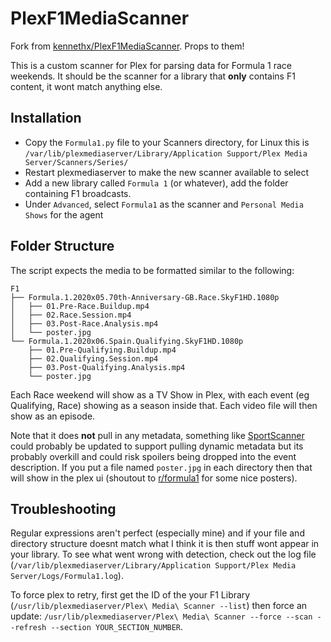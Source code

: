 PlexF1MediaScanner
==================

Fork from [kennethx/PlexF1MediaScanner](https://github.com/kennethx/PlexF1MediaScanner). Props to them!

This is a custom scanner for Plex for parsing data for Formula 1 race weekends. It should be the scanner for a library that **only**
contains F1 content, it wont match anything else.

## Installation

- Copy the `Formula1.py` file to your Scanners directory, for Linux this is `/var/lib/plexmediaserver/Library/Application Support/Plex Media Server/Scanners/Series/`
- Restart plexmediaserver to make the new scanner available to select
- Add a new library called `Formula 1` (or whatever), add the folder containing F1 broadcasts.
- Under `Advanced`, select `Formula1` as the scanner and `Personal Media Shows` for the agent

## Folder Structure

The script expects the media to be formatted similar to the following:

```
F1
├── Formula.1.2020x05.70th-Anniversary-GB.Race.SkyF1HD.1080p
│   ├── 01.Pre-Race.Buildup.mp4
│   ├── 02.Race.Session.mp4
│   ├── 03.Post-Race.Analysis.mp4
│   └── poster.jpg
└── Formula.1.2020x06.Spain.Qualifying.SkyF1HD.1080p
    ├── 01.Pre-Qualifying.Buildup.mp4
    ├── 02.Qualifying.Session.mp4
    ├── 03.Post-Qualifying.Analysis.mp4
    └── poster.jpg
```

Each Race weekend will show as a TV Show in Plex, with each event (eg Qualifying, Race) showing as a season inside that. Each video file will then show as an episode.

Note that it does **not** pull in any metadata, something like [SportScanner](https://github.com/mmmmmtasty/SportScanner) could probably be updated to support pulling dynamic metadata but its probably overkill and could risk spoilers being dropped into the event description. If you put a file named `poster.jpg` in each directory then that will show in the plex ui (shoutout to [r/formula1](reddit.com/r/formula1/) for some nice posters).

## Troubleshooting

Regular expressions aren't perfect (especially mine) and if your file and directory structure doesnt match what I think it is then stuff wont appear in your library.
To see what went wrong with detection, check out the log file (`/var/lib/plexmediaserver/Library/Application Support/Plex Media Server/Logs/Formula1.log`). 

To force plex to retry, first get the ID of the your F1 Library (`/usr/lib/plexmediaserver/Plex\ Media\ Scanner --list`) then force an update: `/usr/lib/plexmediaserver/Plex\ Media\ Scanner --force --scan --refresh --section YOUR_SECTION_NUMBER`.